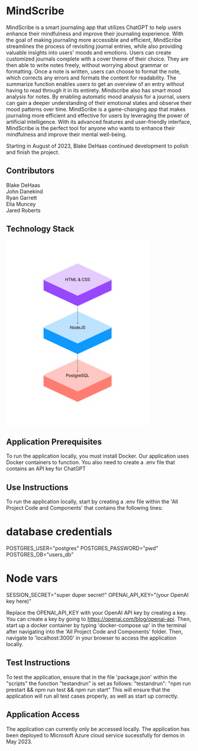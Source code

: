 <h1>MindScribe</h1>
<p>MindScribe is a smart journaling app that utilizes ChatGPT to help users enhance their mindfulness and improve their journaling experience. With the goal of making journaling more accessible and efficient, MindScribe streamlines the process of revisiting journal entries, while also providing valuable insights into users' moods and emotions. Users can create customized journals complete with a cover theme of their choice. They are then able to write notes freely, without worrying about grammar or formatting. Once a note is written, users can choose to format the note, which corrects any errors and formats the content for readability. The summarize function enables users to get an overview of an entry without having to read through it in its entirety. Mindscribe also has smart mood analysis for notes. By enabling automatic mood analysis for a journal, users can gain a deeper understanding of their emotional states and observe their mood patterns over time. MindScribe is a game-changing app that makes journaling more efficient and effective for users by leveraging the power of artificial intelligence. With its advanced features and user-friendly interface, MindScribe is the perfect tool for anyone who wants to enhance their mindfulness and improve their mental well-being.

Starting in August of 2023, Blake DeHaas continued development to polish and finish the project.</p>
<h2>Contributors</h2>
<p>
Blake DeHaas<br>
John Danekind<br>
Ryan Garrett<br>
Elia Muncey<br>
Jared Roberts<br>
</p>
<h2>Technology Stack</h2>
<img src="All Project Code and Components/resources/images/tech_stack.png" height="500">
<h2>Application Prerequisites</h2>
<p>To run the application locally, you must install Docker. Our application uses Docker containers to function. You also need to create a .env file that contains an API key for ChatGPT</p>
<h2>Use Instructions</h2>
<p>To run the application locally, start by creating a .env file within the 'All Project Code and Components' that contains the following lines:
  
# database credentials
POSTGRES_USER="postgres"
POSTGRES_PASSWORD="pwd"
POSTGRES_DB="users_db"

# Node vars
SESSION_SECRET="super duper secret!"
OPENAI_API_KEY="(your OpenAI key here)"
  
Replace the OPENAI_API_KEY with your OpenAI API key by creating a key. You can create a key by going to https://openai.com/blog/openai-api. Then, start up a docker container by typing 'docker-compose up' in the terminal after navigating into the 'All Project Code and Components' folder. Then, navigate to 'localhost:3000' in your browser to access the application locally.</p>

<h2>Test Instructions</h2>
<p>To test the application, ensure that in the file 'package.json' within the "scripts" the function "testandrun" is set as follows: 
"testandrun": "npm run prestart && npm run test && npm run start"
This will ensure that the application will run all test cases properly, as well as start up correctly.</p>

<h2>Application Access</h2>
<p>The application can currently only be accessed locally. The application has been deployed to Microsoft Azure cloud service sucessfully for demos in May 2023.</p>
